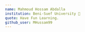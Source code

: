 ```yaml
---
name: Mahmoud Hossam Abdalla
institution: Beni-Suef University 🚩 
quote: Have Fun Learning.
github_user: MHussam99
---
```

